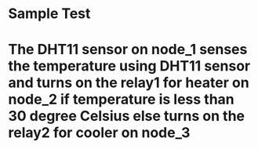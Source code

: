 # Sample Test
# The DHT11 sensor on node_1 senses the temperature using DHT11 sensor and turns on the relay1 for heater on node_2 if temperature is less than 30 degree Celsius else turns on the relay2 for cooler on node_3  
